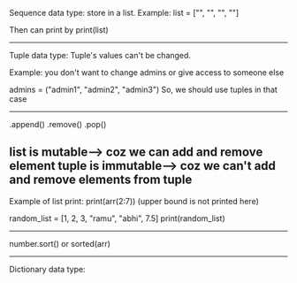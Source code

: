 Sequence data type:
store in a list.
Example:
list = ["", "", "", ""]

Then can print by print(list)

----------------
Tuple data type:
Tuple's values can't be changed.

Example:
you don't want to change admins or give access to someone else

admins = ("admin1", "admin2", "admin3")
So, we should use tuples in that case

--------------------------------
.append()
.remove()
.pop()

list is mutable--> coz we can add and remove element
tuple is immutable--> coz we can't add and remove elements from tuple
--------------------------------

Example of list print:
print(arr(2:7))
(upper bound is not printed here)

random_list = [1, 2, 3, "ramu", "abhi", 7.5]
print(random_list)

--------------------------------
number.sort()
or 
sorted(arr)

--------------------------------
Dictionary data type:

